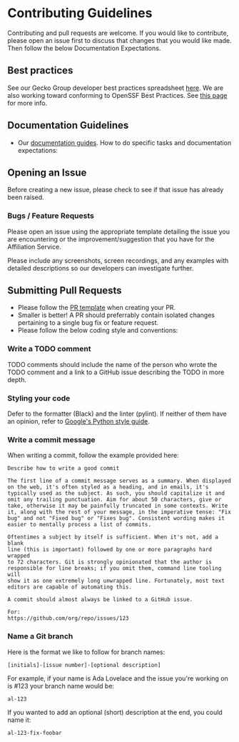 # Contributing Guidelines

Contributing and pull requests are welcome. If you would like to contribute, please open an issue first to discuss that changes that you would like made. Then follow the below Documentation Expectations.

## Best practices

See our Gecko Group developer best practices spreadsheet
[here](https://docs.google.com/spreadsheets/d/1MLeEQE-v3eEnEtKNG4oJ8q6a8pal9q462TTgVcodcg4/edit?pli=1#gid=0).
We are also working toward conforming to OpenSSF Best Practices. See [this page](https://www.bestpractices.dev/en/projects/8941) for more info.

## Documentation Guidelines

- Our [documentation guides](./doc/documentation.md). How to do specific tasks and documentation expectations:

## Opening an Issue

Before creating a new issue, please check to see if that issue has already been raised.

### Bugs / Feature Requests

Please open an issue using the appropriate template detailing the issue you are encountering or the improvement/suggestion that you have for the Affiliation Service.

Please include any screenshots, screen recordings, and any examples with detailed descriptions so our developers can investigate further.

## Submitting Pull Requests

- Please follow the [PR template](./doc/pull_request_template.md) when creating your PR.
- Smaller is better! A PR should preferrably contain isolated changes pertaining to a single bug fix or feature request.
- Please follow the below coding style and conventions:

### Write a TODO comment

TODO comments should include the name of the person who wrote the TODO comment
and a link to a GitHub issue describing the TODO in more depth.

### Styling your code

Defer to the formatter (Black) and the linter (pylint). If neither of them have an opinion, refer to [Google's Python style guide](https://google.github.io/styleguide/pyguide.html).

### Write a commit message

When writing a commit, follow the example provided here:

```
Describe how to write a good commit

The first line of a commit message serves as a summary. When displayed
on the web, it's often styled as a heading, and in emails, it's
typically used as the subject. As such, you should capitalize it and
omit any trailing punctuation. Aim for about 50 characters, give or
take, otherwise it may be painfully truncated in some contexts. Write
it, along with the rest of your message, in the imperative tense: "Fix
bug" and not "Fixed bug" or "Fixes bug". Consistent wording makes it
easier to mentally process a list of commits.

Oftentimes a subject by itself is sufficient. When it's not, add a blank
line (this is important) followed by one or more paragraphs hard wrapped
to 72 characters. Git is strongly opinionated that the author is
responsible for line breaks; if you omit them, command line tooling will
show it as one extremely long unwrapped line. Fortunately, most text
editors are capable of automating this.

A commit should almost always be linked to a GitHub issue.

For:
https://github.com/org/repo/issues/123
```

### Name a Git branch

Here is the format we like to follow for branch names:

```
[initials]-[issue number]-[optional description]
```

For example, if your name is Ada Lovelace and the issue you're working on is
#123 your branch name would be:

```
al-123
```

If you wanted to add an optional (short) description at the end, you could name
it:

```
al-123-fix-foobar
```
